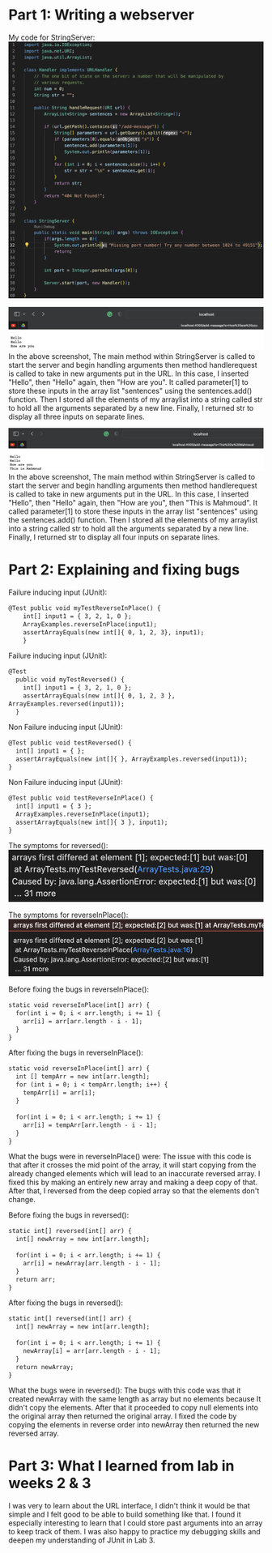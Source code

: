 # Part 1: Writing a webserver

My code for StringServer:
![Image](SC3.png)

![Image](SC1.png)
In the above screenshot, The main method within StringServer is called to start the server and begin handling arguments then method handlerequest is called to take in new arguments put in the URL. In this case, I inserted "Hello", then "Hello" again, then "How are you". It called parameter[1] to store these inputs in the array list "sentences" using the sentences.add() function. Then I stored all the elements of my arraylist into a string called str to hold all the arguments separated by a new line. Finally, I returned str to display all three inputs on separate lines. 

![Image](SC2.png)
In the above screenshot, The main method within StringServer is called to start the server and begin handling arguments then method handlerequest is called to take in new arguments put in the URL. In this case, I inserted "Hello", then "Hello" again, then "How are you", then "This is Mahmoud". It called parameter[1] to store these inputs in the array list "sentences" using the sentences.add() function. Then I stored all the elements of my arraylist into a string called str to hold all the arguments separated by a new line. Finally, I returned str to display all four inputs on separate lines. 



# Part 2: Explaining and fixing bugs
Failure inducing input (JUnit): 
```
@Test public void myTestReverseInPlace() {
    int[] input1 = { 3, 2, 1, 0 };
    ArrayExamples.reverseInPlace(input1);
    assertArrayEquals(new int[]{ 0, 1, 2, 3}, input1);
	} 
```
  
Failure inducing input (JUnit): 
```
@Test
  public void myTestReversed() {
    int[] input1 = { 3, 2, 1, 0 };
    assertArrayEquals(new int[]{ 0, 1, 2, 3 }, ArrayExamples.reversed(input1));
  } 
```
  
  
  Non Failure inducing input (JUnit): 
  ``` 
  @Test public void testReversed() {
    int[] input1 = { };
    assertArrayEquals(new int[]{ }, ArrayExamples.reversed(input1));
  } 
  ```
  
  Non Failure inducing input (JUnit): 
  ``` 
  @Test public void testReverseInPlace() {
    int[] input1 = { 3 };
    ArrayExamples.reverseInPlace(input1);
    assertArrayEquals(new int[]{ 3 }, input1);
  } 
  ```
  
  The symptoms for reversed():
  ![Image](reversed%20symptoms.png)
  
  The symptoms for reverseInPlace():
  ![Image](reverseInPlace%20symptom.png)
  
  Before fixing the bugs in reverseInPlace(): 
  ```
  static void reverseInPlace(int[] arr) {
    for(int i = 0; i < arr.length; i += 1) {
      arr[i] = arr[arr.length - i - 1];
    }
  } 
  ```
  
  After fixing the bugs in reverseInPlace(): 
  ```
  static void reverseInPlace(int[] arr) {
    int [] tempArr = new int[arr.length];
    for (int i = 0; i < tempArr.length; i++) {
      tempArr[i] = arr[i];
    }

    for(int i = 0; i < arr.length; i += 1) {
      arr[i] = tempArr[arr.length - i - 1];
    }
  } 
  ```
  
  What the bugs were in reverseInPlace() were: The issue with this code is that after it crosses the mid point of the array, it will start copying from 
  the already changed elements which will lead to an inaccurate reversed array. I fixed this by making an entirely new array and making a deep copy of 
  that. After that, I reversed from the deep copied array so that the elements don't change.
  
  
  Before fixing the bugs in reversed(): 
  ```
  static int[] reversed(int[] arr) {
    int[] newArray = new int[arr.length];

    for(int i = 0; i < arr.length; i += 1) {
      arr[i] = newArray[arr.length - i - 1];
    }
    return arr;
  } 
  ```
  
  After fixing the bugs in reversed(): 
  ``` 
  static int[] reversed(int[] arr) {
    int[] newArray = new int[arr.length];

    for(int i = 0; i < arr.length; i += 1) {
      newArray[i] = arr[arr.length - i - 1];
    }
    return newArray;
  } 
  ```
  
  What the bugs were in reversed(): The bugs with this code was that it created newArray with the same length as array but no elements because It didn't copy the elements. After that it proceeded to copy null elements into the original array then returned the original array. I fixed the code by copying the elements in reverse order into newArray then returned the new reversed array.
  
  
  
  
  
  
  
  
  # Part 3: What I learned from lab in weeks 2 & 3
  I was very to learn about the URL interface, I didn't think it would be that simple and I felt good to be able to build something like that. I found it especially interesting to learn that I could store past arguments into an array to keep track of them. I was also happy to practice my debugging skills and deepen my understanding of JUnit in Lab 3. 
  
  
  
  
  
  
